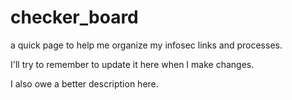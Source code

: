 # checker_board
a quick page to help me organize my infosec links and processes.

I'll try to remember to update it here when I make changes.

I also owe a better description here.  


